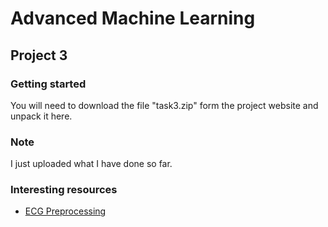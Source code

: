 # Advanced Machine Learning

## Project 3

### Getting started
You will need to download the file "task3.zip" form the project website and unpack it here.

### Note
I just uploaded what I have done so far.

### Interesting resources
- [ECG Preprocessing](https://www.jku.at/fileadmin/gruppen/183/Docs/Finished_Theses/BachelorThesis-HglingerMarkus1155848Final.pdf)